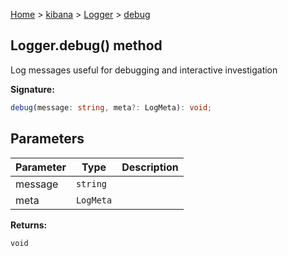 [Home](./index) &gt; [kibana](./kibana.md) &gt; [Logger](./kibana.logger.md) &gt; [debug](./kibana.logger.debug.md)

## Logger.debug() method

Log messages useful for debugging and interactive investigation

<b>Signature:</b>

```typescript
debug(message: string, meta?: LogMeta): void;
```

## Parameters

|  Parameter | Type | Description |
|  --- | --- | --- |
|  message | `string` |  |
|  meta | `LogMeta` |  |

<b>Returns:</b>

`void`

